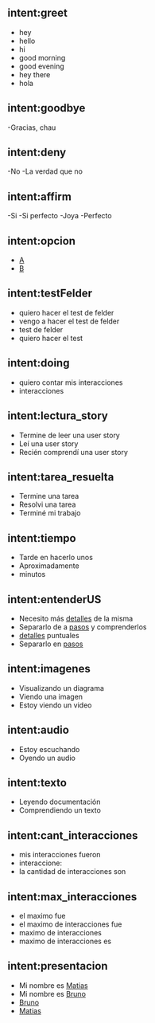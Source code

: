 ## intent:greet
- hey
- hello
- hi
- good morning
- good evening
- hey there
- hola

## intent:goodbye
-Gracias, chau

## intent:deny
-No
-La verdad que no

## intent:affirm
-Si
-Si perfecto
-Joya
-Perfecto

## intent:opcion
- [A](respuesta)
- [B](respuesta)

## intent:testFelder
- quiero hacer el test de felder
- vengo a hacer el test de felder
- test de felder
- quiero hacer el test

## intent:doing
- quiero contar mis interacciones
- interacciones

## intent:lectura_story
- Termine de leer una user story
- Leí una user story
- Recién comprendí una user story

## intent:tarea_resuelta
- Termine una tarea
- Resolvi una tarea
- Terminé mi trabajo

## intent:tiempo
- Tarde en hacerlo unos 
- Aproximadamente 
- minutos

## intent:entenderUS
- Necesito más [detalles](entendimiento) de la misma
- Separarlo de a [pasos](entendimiento) y comprenderlos
- [detalles](entendimiento) puntuales
- Separarlo en [pasos](entendimiento)

## intent:imagenes
- Visualizando un diagrama
- Viendo una imagen
- Estoy viendo un video

## intent:audio
- Estoy escuchando
- Oyendo un audio

## intent:texto
- Leyendo documentación
- Comprendiendo un texto

## intent:cant_interacciones
- mis interacciones fueron
- interaccione:
- la cantidad de interacciones son

## intent:max_interacciones
- el maximo fue
- el maximo de interacciones fue
- maximo de interacciones
- maximo de interacciones es

## intent:presentacion
- Mi nombre es [Matias](nombre_user)
- Mi nombre es [Bruno](nombre_user)
- [Bruno](nombre_user)
- [Matias](nombre_user)

